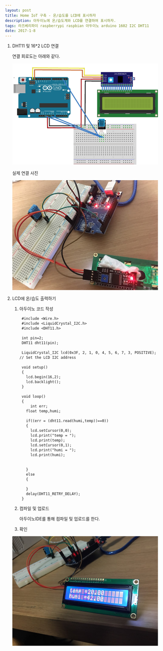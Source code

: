 ```yaml
--- 
layout: post
title: Home IoT 구축 - 온/습도를 LCD에 표시하자
description: 아두이노에 온/습도계와 LCD를 연결하여 표시하자.
tags: 라즈베리파이 raspberrypi raspbian 아두이노 arduino 1602 I2C DHT11
date: 2017-1-8
---
```



1. DHT11 및 16*2 LCD 연결  

    
    연결 회로도는 아래와 같다.  

    ![](https://github.com/adahnlim/adahnlim.github.io/blob/master/images/arduino-10.png?raw=true)

    실제 연결 사진   

    ![](https://github.com/adahnlim/adahnlim.github.io/blob/master/images/arduino-4.jpg?raw=true)


2. LCD에 온/습도 출력하기

    1. 아두이노 코드 작성
    
            #include <Wire.h>
            #include <LiquidCrystal_I2C.h>
            #include <DHT11.h>

            int pin=2;
            DHT11 dht11(pin);

            LiquidCrystal_I2C lcd(0x3F, 2, 1, 0, 4, 5, 6, 7, 3, POSITIVE);  // Set the LCD I2C address

            void setup()
            {
              lcd.begin(16,2);
              lcd.backlight();
            }

            void loop()
            {
                int err;
              float temp,humi;

              if((err = (dht11.read(humi,temp))==0))
              {
                lcd.setCursor(0,0);
                lcd.print("temp = ");
                lcd.print(temp);
                lcd.setCursor(0,1);
                lcd.print("humi = ");
                lcd.print(humi);


              }
              else
              {

              }
              delay(DHT11_RETRY_DELAY);
            }

    3. 컴파일 및 업로드
    
        아두이노IDE를 통해 컴파일 및 업로드를 한다.

    4. 확인

      ![](https://github.com/adahnlim/adahnlim.github.io/blob/master/images/arduino-5.jpg?raw=true)
          
        


